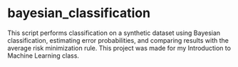 # bayesian_classification
This script performs classification on a synthetic dataset using Bayesian classification, estimating error probabilities, and comparing results with the average risk minimization rule. This project was made for my Introduction to Machine Learning class.
